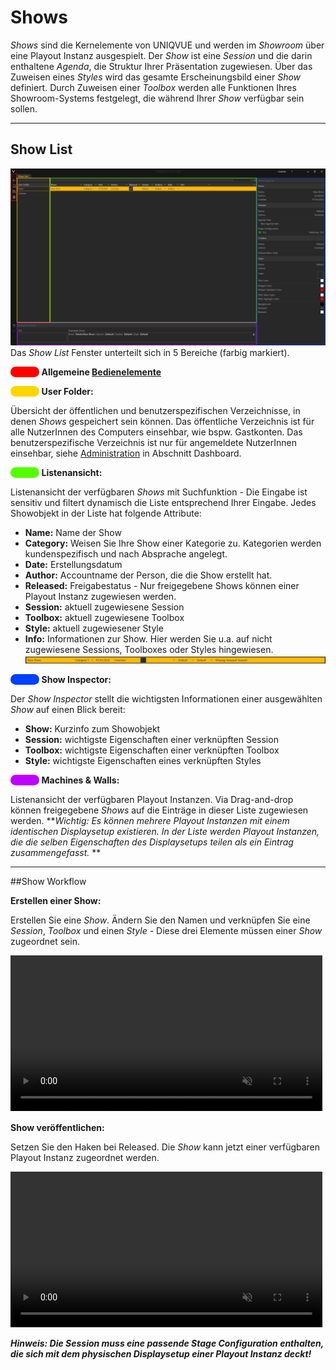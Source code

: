 # Shows

*Shows* sind die Kernelemente von UNIQVUE und werden im *Showroom* über eine Playout Instanz ausgespielt. Der *Show* ist eine *Session* und die darin enthaltene *Agenda*, die Struktur Ihrer Präsentation zugewiesen. Über das Zuweisen eines *Styles* wird das gesamte Erscheinungsbild einer *Show* definiert. Durch Zuweisen einer *Toolbox* werden alle Funktionen Ihres Showroom-Systems festgelegt, die während Ihrer *Show* verfügbar sein sollen.

***
## Show List

![ShowList](img/Manager/ShowList-Highlighted.png) 
Das *Show List* Fenster unterteilt sich in 5 Bereiche (farbig markiert). 

<span style="color: #FF0000; background: #FF0000; border-radius: 100px">&#9711</span> **Allgemeine [Bedienelemente](005_bedienelemente.md)**

<span style="color: #FFD500; background: #FFD500; border-radius: 100px">&#9711</span> **User Folder:**

Übersicht der öffentlichen und benutzerspezifischen Verzeichnisse, in denen *Shows* gespeichert sein können. Das öffentliche Verzeichnis ist für alle NutzerInnen des Computers einsehbar, wie bspw. Gastkonten. Das benutzerspezifische Verzeichnis ist nur für angemeldete NutzerInnen einsehbar, siehe [Administration](004_dashboard.md) in Abschnitt Dashboard.

<span style="color: #53FF00; background: #53FF00; border-radius: 100px">&#9711</span> **Listenansicht:**

Listenansicht der verfügbaren *Shows* mit Suchfunktion - Die Eingabe ist sensitiv und filtert dynamisch die Liste entsprechend Ihrer Eingabe. Jedes Showobjekt in der Liste hat folgende Attribute:
<ul>
<li><b>Name:</b> Name der Show</li>
<li><b>Category:</b> Weisen Sie Ihre Show einer Kategorie zu. Kategorien werden kundenspezifisch und nach Absprache angelegt.</li>
<li><b>Date:</b> Erstellungsdatum</li>
<li><b>Author:</b> Accountname der Person, die die Show erstellt hat.</li>
<li><b>Released:</b> Freigabestatus - Nur freigegebene Shows können einer Playout Instanz zugewiesen werden.</li>
<li><b>Session:</b> aktuell zugewiesene Session</li>
<li><b>Toolbox:</b> aktuell zugewiesene Toolbox</li>
<li><b>Style:</b> aktuell zugewiesener Style</li>
<li><b>Info:</b> Informationen zur Show. Hier werden Sie u.a. auf nicht zugewiesene Sessions, Toolboxes oder Styles hingewiesen.
<img  src = "img/Manager/ShowList-Missing-Session.png">
</li>
</ul>

<span style="color: #0040FF; background: #0040FF; border-radius: 100px">&#9711</span> **Show Inspector:**

Der *Show Inspector* stellt die wichtigsten Informationen einer ausgewählten *Show* auf einen Blick bereit:
<ul>
<li><b>Show:</b> Kurzinfo zum Showobjekt</li>
<li><b>Session:</b> wichtigste Eigenschaften einer verknüpften Session</li>
<li><b>Toolbox:</b> wichtigste Eigenschaften einer verknüpften Toolbox</li>
<li><b>Style:</b> wichtigste Eigenschaften eines verknüpften Styles</li>
</ul>

<span style="color: #BF00FF; background: #BF00FF; border-radius: 100px">&#9711</span> **Machines & Walls:**

Listenansicht der verfügbaren Playout Instanzen. Via Drag-and-drop können freigegebene *Shows* auf die Einträge in dieser Liste zugewiesen werden. 
***Wichtig: Es können mehrere Playout Instanzen mit einem identischen Displaysetup existieren. In der Liste werden Playout Instanzen, die die selben Eigenschaften des Displaysetups teilen als ein Eintrag zusammengefasst.* **
***
##Show Workflow

**Erstellen einer Show:**

Erstellen Sie eine *Show*. Ändern Sie den Namen und verknüpfen Sie eine *Session*, *Toolbox* und einen *Style* - Diese drei Elemente müssen einer *Show* zugeordnet sein.

<video width="99%" height="" autoplay loop muted markdown="1">
    <source src="img/Manager/Gifs/CreateShow.webm" type="video/webm" markdown="1">
</video>

**Show veröffentlichen:**

Setzen Sie den Haken bei Released. Die *Show* kann jetzt einer verfügbaren Playout Instanz zugeordnet werden.

<video width="99%" height="" autoplay loop muted markdown="1">
    <source src="img/Manager/Gifs/AssignShow.webm" type="video/webm" markdown="1">
</video>

***Hinweis: Die Session muss eine passende Stage Configuration enthalten, die sich mit dem physischen Displaysetup einer Playout Instanz deckt!*** 